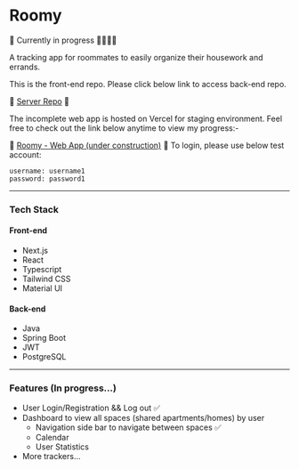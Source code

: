 # Roomy
🧱 Currently in progress 🔨👷🏻‍♀️

A tracking app for roommates to easily organize their housework and errands.

This is the front-end repo. Please click below link to access back-end repo.

🔗 [Server Repo](https://github.com/lianaa98/roomy-server) 🔗

The incomplete web app is hosted on Vercel for staging environment. Feel free to check out the link below anytime to view my progress:-

🔗 [Roomy - Web App (under construction)](https://roomy-client.vercel.app) 🔗
To login, please use below test account:
```
username: username1
password: password1
```


---
### Tech Stack
#### Front-end
* Next.js
* React
* Typescript
* Tailwind CSS
* Material UI
#### Back-end
* Java
* Spring Boot
* JWT
* PostgreSQL

---
### Features (In progress...)
* User Login/Registration && Log out ✅
* Dashboard to view all spaces (shared apartments/homes) by user
  * Navigation side bar to navigate between spaces ✅
  * Calendar
  * User Statistics
* More trackers...